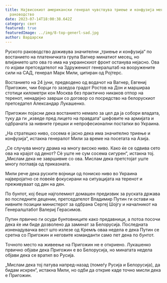 ```yaml
---
title: Највисокиот американски генерал чувствува триење и конфузија меѓу руското
  раководство
date: 2023-07-14T18:00:38.642Z
category: свет
featured: true
featuredImage: ../img/8-top-generl-sad.jpg
author: Вардарски
---
```

Руското раководство доживува значителни „триење и конфузија“ по востанието на платеничката група Вагнер минатиот месец, но влијанието што ова го има на украинскиот фронт останува нејасно. Ова го изјави претседателот на Здружениот генералштаб на вооружените сили на САД, генерал Марк Мили, цитиран од Ројтерс.

Востанието на 24 јуни, предводено од водачот на Вагнер, Евгениј Пригожин, чии борци го зазедоа градот Ростов на Дон и маршираа стотици километри кон Москва без практично никаков отпор на теренот, ненадејно заврши со договор со посредство на белорускиот претседател Александар Лукашенко.

Пригожин појасни дека востанието немало за цел да ја собори владата, туку да ги „изведе пред лицето на правдата“ шефовите на армијата и одбраната за нивните грешки и непрофесионални постапки во Украина.

„На стратешко ниво, сосема е јасно дека има значително триење и конфузија“, истакна генералот Мили за време на посетата на Азија.

„Се случува многу драма на многу високо ниво. Како ќе се одвива сето ова на крајот од денот? Сè уште не сум сосема сигурен“, истакна тој. „Мислам дека не завршивме со ова. Мислам дека претстојат уште многу поглавја од приказната.

Мили рече дека руските војници од пониско ниво во Украина најверојатно се повеќе фокусирани на ситуацијата на теренот и преживуваат од ден на ден.

По бунтот, кој беше најголемиот домашен предизвик за руската држава во последните децении, претседателот Владимир Путин ги остави на нивните позиции министерот за одбрана Сергеј Шојгу и началникот на Генералштабот Валериј Герасимов.

Путин првично ги осуди бунтовниците како предавници, а потоа посочи дека ќе им биде дозволено да заминат за Белорусија. Последната изненадувачка вест што излезе од Кремљ оваа недела е дека Путин се сретна со Пригожин и неговите команданти само пет дена по бунтот.

Точното место на живеење на Пригожин не е откриено. Лукашенко првично објави дека Пригожин е во Белорусија, но минатата недела објави дека се вратил во Русија.

„Мислам дека тој патува напред-назад (помеѓу Русија и Белорусија), да бидам искрен“, истакна Мили, но одби да открие каде точно мисли дека е Пригожин.
